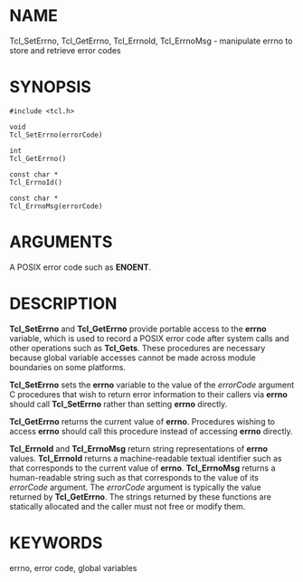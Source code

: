 # NAME

Tcl_SetErrno, Tcl_GetErrno, Tcl_ErrnoId, Tcl_ErrnoMsg - manipulate errno
to store and retrieve error codes

# SYNOPSIS

    #include <tcl.h>

    void
    Tcl_SetErrno(errorCode)

    int
    Tcl_GetErrno()

    const char *
    Tcl_ErrnoId()

    const char *
    Tcl_ErrnoMsg(errorCode)

# ARGUMENTS

A POSIX error code such as **ENOENT**.

# DESCRIPTION

**Tcl_SetErrno** and **Tcl_GetErrno** provide portable access to the
**errno** variable, which is used to record a POSIX error code after
system calls and other operations such as **Tcl_Gets**. These procedures
are necessary because global variable accesses cannot be made across
module boundaries on some platforms.

**Tcl_SetErrno** sets the **errno** variable to the value of the
*errorCode* argument C procedures that wish to return error information
to their callers via **errno** should call **Tcl_SetErrno** rather than
setting **errno** directly.

**Tcl_GetErrno** returns the current value of **errno**. Procedures
wishing to access **errno** should call this procedure instead of
accessing **errno** directly.

**Tcl_ErrnoId** and **Tcl_ErrnoMsg** return string representations of
**errno** values. **Tcl_ErrnoId** returns a machine-readable textual
identifier such as that corresponds to the current value of **errno**.
**Tcl_ErrnoMsg** returns a human-readable string such as that
corresponds to the value of its *errorCode* argument. The *errorCode*
argument is typically the value returned by **Tcl_GetErrno**. The
strings returned by these functions are statically allocated and the
caller must not free or modify them.

# KEYWORDS

errno, error code, global variables
